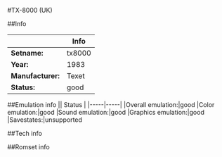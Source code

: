 #TX-8000 (UK)

##Info

||Info|
|-----|-----|
|**Setname:**|tx8000
|**Year:**|1983
|**Manufacturer:**|Texet
|**Status:**|good

##Emulation info
|| Status |
|-----|-----|
|Overall emulation:|good
|Color emulation:|good
|Sound emulation:|good
|Graphics emulation:|good
|Savestates:|unsupported

##Tech info

##Romset info

<!--- START OF EDITED COMMENT DO NOT TOUCH TEXT ABOVE-->
